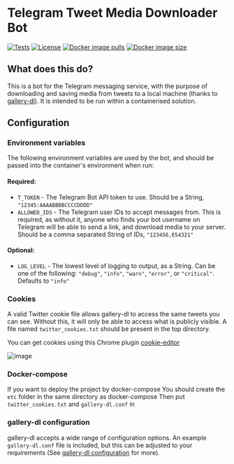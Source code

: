 # Telegram Tweet Media Downloader Bot
[![Tests](https://img.shields.io/github/actions/workflow/status/brandonmoss-99/Telegram-Tweet-Media-Downloader-Bot/tests.yml?label=tests&logo=github)](https://github.com/brandonmoss-99/Telegram-Tweet-Media-Downloader-Bot/actions/workflows/tests.yml)
[![License](https://img.shields.io/github/license/brandonmoss-99/Telegram-Tweet-Media-Downloader-Bot?logo=github)](https://github.com/brandonmoss-99/Telegram-Tweet-Media-Downloader-Bot/blob/main/LICENSE) [![Docker image pulls](https://img.shields.io/docker/pulls/brandonmoss99/telegram-tweet-media-downloader?logo=docker)](https://hub.docker.com/r/brandonmoss99/telegram-tweet-media-downloader) [![Docker image size](https://img.shields.io/docker/image-size/brandonmoss99/telegram-tweet-media-downloader?logo=docker)](https://hub.docker.com/r/brandonmoss99/telegram-tweet-media-downloader)

## What does this do?
This is a bot for the Telegram messaging service, with the purpose of downloading and saving media from tweets to a local machine (thanks to [gallery-dl](https://github.com/mikf/gallery-dl)). It is intended to be run within a containerised solution.

## Configuration
### Environment variables
The following environment variables are used by the bot, and should be passed into the container's environment when run:
#### Required:
  - `T_TOKEN` - The Telegram Bot API token to use. Should be a String, `"12345:AAAABBBBCCCCDDDD"`
  - `ALLOWED_IDS` - The Telegram user IDs to accept messages from. This is required, as without it, anyone who finds your bot username on Telegram will be able to send a link, and download media to your server. Should be a comma separated String of IDs, `"123456,654321"`

#### Optional:
  - `LOG_LEVEL` - The lowest level of logging to output, as a String. Can be one of the following: `"debug"`, `"info"`, `"warn"`, `"error"`, or `"critical"`. Defaults to `"info"`

### Cookies
A valid Twitter cookie file allows gallery-dl to access the same tweets you can see. Without this, it will only be able to access what is publicly visible. A file named `twitter_cookies.txt` should be present in the top directory.

You can get cookies using this Chrome plugin
[cookie-editor](https://chrome.google.com/webstore/detail/cookie-editor/hlkenndednhfkekhgcdicdfddnkalmdm)


![image](https://telegraph-image-at3.pages.dev/file/711dfdc0bfcc6d44b3639.png)
### Docker-compose
If you want to deploy the project by docker-compose
You should create the `etc` folder in the same directory as docker-compose
Then put `twitter_cookies.txt` and `gallery-dl.conf` in
### gallery-dl configuration
gallery-dl accepts a wide range of configuration options. An example `gallery-dl.conf` file is included, but this can be adjusted to your requirements (See [gallery-dl configuration](https://github.com/mikf/gallery-dl#configuration) for more).


